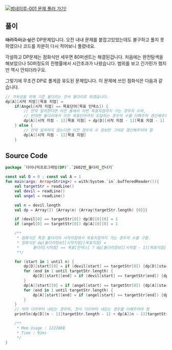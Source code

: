 [![썸네이루-001](https://user-images.githubusercontent.com/83625797/152107923-29fd2c8a-61ea-4246-8824-10ebc8888fdc.png)
](https://www.acmicpc.net/problem/2602)
[문제 풀러 가기!](https://www.acmicpc.net/problem/2602)

## 풀이
~~때려죽이고 싶은~~ DP문제입니다. 오전 내내 문제를 붙잡고있었는데도 불구하고 풀지 못하였으나 코드를 차분히 다시 적어보니 풀렸네요.

각설하고 DP문제는 점화식만 세우면 80퍼센트는 해결된겁니다.
처음에는 완전탐색을 해보았으나 50퍼정도의 진행률에서 시간초과가 나왔습니다. 범위를 보고 긴가민가 했지만 역시 안되더라구요.

그렇기에 무조건 DP로 풀게끔 유도된 문제입니다.
이 문제에 쓰인 점화식은 다음과 같습니다.

```kotlin
// 가독성을 위해 기준 돌다리는 천사 돌다리로 하겠습니다.
dp[A][시작 지점][목표 지점] = 
	if(Angel[시작 지점] == 목표단어[목표 인덱스]) {
    	// 만약 일치한다면 이전 돌에서 이번 목표지점까지 가는 경우의 수와,
        // 반대편 돌다리에서 이전 목표단어까지 도달하는 경우의 수를 더해주어 갱신해주어야 한다.
    	dp[A][시작 지점 - 1][목표 지점] + dp[D][시작 지점 - 1][목표 지점 - 1]
    } else {
    	// 만약 일치하지 않는다면 이전 경우의 수 정보만 그대로 갱신해주어야 함
        dp[A][시작 지점 - 1][목표 지점]
    }
```

## Source Code
```kotlin
package `다이나믹프로그래밍(DP)`.`2602번_돌다리_건너기`

const val D = 0 ; const val A = 1
fun main(args: Array<String>) = with(System.`in`.bufferedReader()){
    val targetStr = readLine()
    val devil = readLine()
    val angel = readLine()

    val n = devil.length
    val dp = Array(2) {Array(n) {Array(targetStr.length) {0}}}

    if (devil[0] == targetStr[0]) dp[D][0][0] = 1
    if (angel[0] == targetStr[0]) dp[A][0][0] = 1

    /**
     * 점화식은 특정 돌다리의 시작지점에서 목표지점까지 가는 경우의 수를 구함.
     * 점화식은 dp[돌다리정보][시작지점][목표지점] =
     *      돌다리[시작점] == 목표[인덱스] ? dp[돌다리정보][시작점 - 1][목표지점] + dp[돌다리정보 + 1 % 2][시작점 -1][목표지점 - 1] : dp[돌다리정보][시작점-1][목표지점]
     **/

    for (start in 1 until n) {
        dp[D][start][0] = if (devil[start] == targetStr[0]) {dp[D][start - 1][0] + 1} else {dp[D][start - 1][0]}
        for (end in 1 until targetStr.length) {
            dp[D][start][end] = if (devil[start] == targetStr[end]) {dp[D][start - 1][end] + dp[A][start - 1][end - 1]} else {dp[D][start - 1][end]}
        }
        dp[A][start][0] = if (angel[start] == targetStr[0]) {dp[A][start - 1][0] + 1} else {dp[A][start - 1][0]}
        for (end in 1 until targetStr.length) {
            dp[A][start][end] = if (angel[start] == targetStr[end]) {dp[A][start - 1][end] + dp[D][start - 1][end - 1]} else {dp[A][start - 1][end]}
        }
    }
    // 악마 다리부터 내딛는 경우와, 천사 다리부터 내딛는 경우를 더해주어야 함
    println(dp[D][n - 1][targetStr.length - 1] + dp[A][n - 1][targetStr.length - 1])

    /**
     * Mem Usage : 12228KB
     * Time : 92ms
     */
}
```
